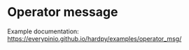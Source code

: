 # Operator message

Example documentation: https://everypinio.github.io/hardpy/examples/operator_msg/
